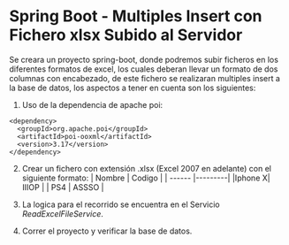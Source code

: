 # Spring Boot - Multiples Insert con Fichero xlsx Subido al Servidor

Se creara un proyecto spring-boot, donde podremos subir ficheros en los diferentes formatos de excel, los cuales deberan llevar un formato de dos columnas con encabezado, de este fichero se realizaran multiples insert a la base
de datos, los aspectos a tener en cuenta son los siguientes:

1. Uso de la dependencia de apache poi:
```[xml]
<dependency>
  <groupId>org.apache.poi</groupId>
  <artifactId>poi-ooxml</artifactId>
  <version>3.17</version>
</dependency>
```
2. Crear un fichero con extensión .xlsx (Excel 2007 en adelante) con el siguiente formato:
| Nombre | Codigo  |
| ------ |---------|
|Iphone X| IIIOP   |
|  PS4   | ASSSO   |

3. La logica para el recorrido se encuentra en el Servicio *ReadExcelFileService*.
4. Correr el proyecto y verificar la base de datos.